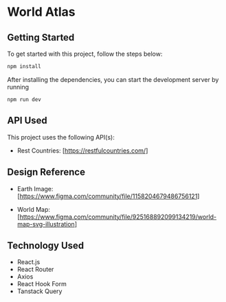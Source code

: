 # World Atlas

## Getting Started

To get started with this project, follow the steps below:

```bash
npm install
```

After installing the dependencies, you can start the development server by running

``` 
npm run dev
```
## API Used

This project uses the following API(s):

* Rest Countries: [https://restfulcountries.com/]

## Design Reference

* Earth Image: [https://www.figma.com/community/file/1158204679486756121]

* World Map: [https://www.figma.com/community/file/925168892099134219/world-map-svg-illustration]


## Technology Used

* React.js
* React Router
* Axios
* React Hook Form
* Tanstack Query
